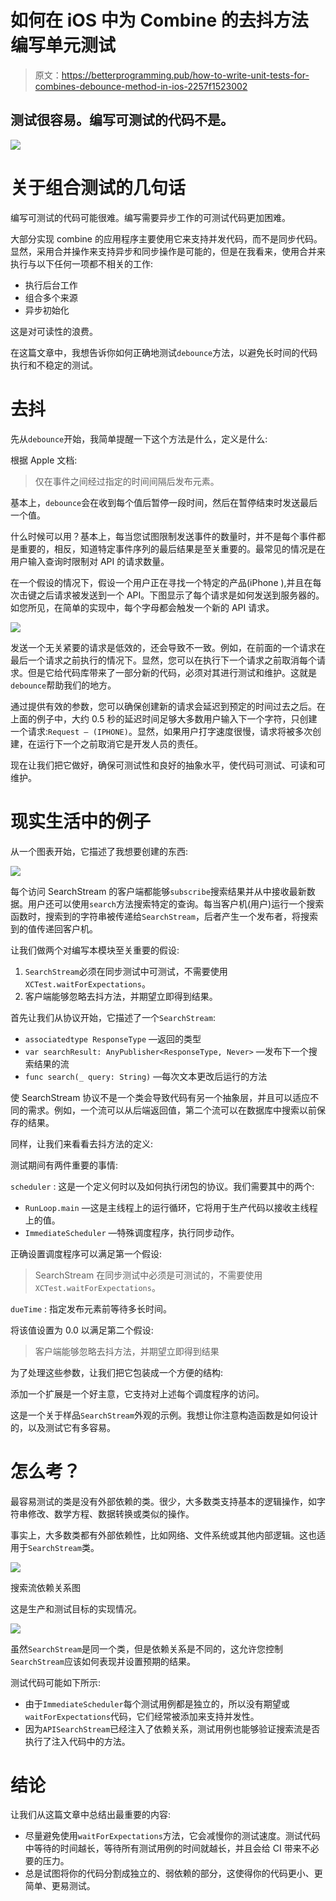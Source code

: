 # 如何在 iOS 中为 Combine 的去抖方法编写单元测试

> 原文：<https://betterprogramming.pub/how-to-write-unit-tests-for-combines-debounce-method-in-ios-2257f1523002>

## 测试很容易。编写可测试的代码不是。

![](img/f9247ebe562321b539474e3b2139ae1e.png)

# 关于组合测试的几句话

编写可测试的代码可能很难。编写需要异步工作的可测试代码更加困难。

大部分实现 combine 的应用程序主要使用它来支持并发代码，而不是同步代码。显然，采用合并操作来支持异步和同步操作是可能的，但是在我看来，使用合并来执行与以下任何一项都不相关的工作:

*   执行后台工作
*   组合多个来源
*   异步初始化

这是对可读性的浪费。

在这篇文章中，我想告诉你如何正确地测试`debounce`方法，以避免长时间的代码执行和不稳定的测试。

# 去抖

先从`debounce`开始，我简单提醒一下这个方法是什么，定义是什么:

根据 Apple 文档:

> 仅在事件之间经过指定的时间间隔后发布元素。

基本上，`debounce`会在收到每个值后暂停一段时间，然后在暂停结束时发送最后一个值。

什么时候可以用？基本上，每当您试图限制发送事件的数量时，并不是每个事件都是重要的，相反，知道特定事件序列的最后结果是至关重要的。最常见的情况是在用户输入查询时限制对 API 的请求数量。

在一个假设的情况下，假设一个用户正在寻找一个特定的产品(iPhone ),并且在每次击键之后请求被发送到一个 API。下图显示了每个请求是如何发送到服务器的。如您所见，在简单的实现中，每个字母都会触发一个新的 API 请求。

![](img/6d5716efbf5c7e27b4cf5235d7ee280a.png)

发送一个无关紧要的请求是低效的，还会导致不一致。例如，在前面的一个请求在最后一个请求之前执行的情况下。显然，您可以在执行下一个请求之前取消每个请求。但是它给代码库带来了一部分新的代码，必须对其进行测试和维护。这就是`debounce`帮助我们的地方。

通过提供有效的参数，您可以确保创建新的请求会延迟到预定的时间过去之后。在上面的例子中，大约 0.5 秒的延迟时间足够大多数用户输入下一个字符，只创建一个请求:`Request — (IPHONE)`。显然，如果用户打字速度很慢，请求将被多次创建，在运行下一个之前取消它是开发人员的责任。

现在让我们把它做好，确保可测试性和良好的抽象水平，使代码可测试、可读和可维护。

# 现实生活中的例子

从一个图表开始，它描述了我想要创建的东西:

![](img/c648c86c9f64ef4570179a7c9210d4d3.png)

每个访问 SearchStream 的客户端都能够`subscribe`搜索结果并从中接收最新数据。用户还可以使用`search`方法搜索特定的查询。每当客户机(用户)运行一个搜索函数时，搜索到的字符串被传递给`SearchStream`，后者产生一个发布者，将搜索到的值传递回客户机。

让我们做两个对编写本模块至关重要的假设:

1.  `SearchStream`必须在同步测试中可测试，不需要使用`XCTest.waitForExpectations`。
2.  客户端能够忽略去抖方法，并期望立即得到结果。

首先让我们从协议开始，它描述了一个`SearchStream`:

*   `associatedtype ResponseType` —返回的类型
*   `var searchResult: AnyPublisher<ResponseType, Never>` —发布下一个搜索结果的流
*   `func search(_ query: String)` —每次文本更改后运行的方法

使 SearchStream 协议不是一个类会导致代码有另一个抽象层，并且可以适应不同的需求。例如，一个流可以从后端返回值，第二个流可以在数据库中搜索以前保存的结果。

同样，让我们来看看去抖方法的定义:

测试期间有两件重要的事情:

`scheduler` : 这是一个定义何时以及如何执行闭包的协议。我们需要其中的两个:

*   `RunLoop.main` —这是主线程上的运行循环，它将用于生产代码以接收主线程上的值。
*   `ImmediateScheduler` —特殊调度程序，执行同步动作。

正确设置调度程序可以满足第一个假设:

> SearchStream 在同步测试中必须是可测试的，不需要使用`XCTest.waitForExpectations`。

`dueTime` : 指定发布元素前等待多长时间。

将该值设置为 0.0 以满足第二个假设:

> 客户端能够忽略去抖方法，并期望立即得到结果

为了处理这些参数，让我们把它包装成一个方便的结构:

添加一个扩展是一个好主意，它支持对上述每个调度程序的访问。

这是一个关于样品`SearchStream`外观的示例。我想让你注意构造函数是如何设计的，以及测试它有多容易。

# 怎么考？

最容易测试的类是没有外部依赖的类。很少，大多数类支持基本的逻辑操作，如字符串修改、数学方程、数据转换或类似的操作。

事实上，大多数类都有外部依赖性，比如网络、文件系统或其他内部逻辑。这也适用于`SearchStream`类。

![](img/2bfbcc635fc272ec839989e8746853e4.png)

搜索流依赖关系图

这是生产和测试目标的实现情况。

![](img/9c6801d35fa3c912af79f31281cf8df0.png)

虽然`SearchStream`是同一个类，但是依赖关系是不同的，这允许您控制`SearchStream`应该如何表现并设置预期的结果。

测试代码可能如下所示:

*   由于`ImmediateScheduler`每个测试用例都是独立的，所以没有期望或`waitForExpectations`代码，它们经常被添加来支持并发性。
*   因为`APISearchStream`已经注入了依赖关系，测试用例也能够验证搜索流是否执行了注入代码中的方法。

# 结论

让我们从这篇文章中总结出最重要的内容:

*   尽量避免使用`waitForExpectations`方法，它会减慢你的测试速度。测试代码中等待的时间越长，等待所有测试用例的时间就越长，并且会给 CI 带来不必要的压力。
*   总是试图将你的代码分割成独立的、弱依赖的部分，这使得你的代码更小、更简单、更易测试。